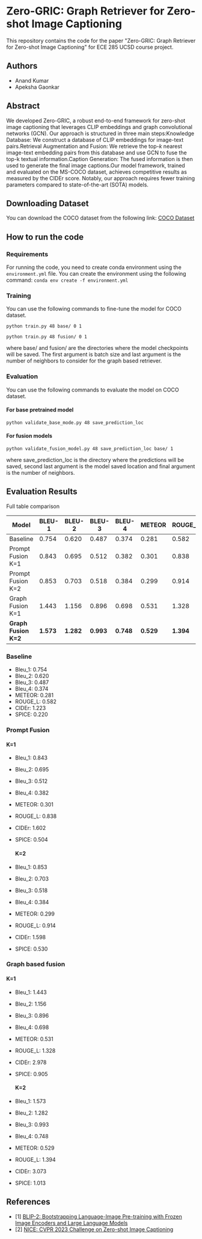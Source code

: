 # Zero-GRIC: Graph Retriever for Zero-shot Image Captioning

This repository contains the code for the paper "Zero-GRIC: Graph Retriever for Zero-shot Image Captioning" for ECE 285 UCSD course project.

## Authors
- Anand Kumar
- Apeksha Gaonkar

## Abstract
 We developed Zero-GRIC, a robust end-to-end framework for zero-shot image captioning that leverages CLIP embeddings and graph convolutional networks (GCN). Our approach is structured in three main steps:Knowledge Database: We construct a database of CLIP embeddings for image-text pairs.Retrieval Augmentation and Fusion: We retrieve the top-$k$ nearest image-text embedding pairs from this database and use GCN to fuse the top-k textual information.Caption Generation: The fused information is then used to generate the final image captions.Our model framework, trained and evaluated on the MS-COCO dataset, achieves competitive results as measured by the CIDEr score. Notably, our approach requires fewer training parameters compared to state-of-the-art (SOTA) models.

## Downloading Dataset 

You can download the COCO dataset from the following link: [COCO Dataset](https://cocodataset.org/#download)

## How to run the code

### Requirements
  For running the code, you need to create conda environment using the `environment.yml` file. You can create the environment using the following command:
  `conda env create -f environment.yml`

### Training

You can use the following commands to fine-tune the model for COCO dataset.

`python train.py 48 base/ 0 1`

`python train.py 48 fusion/ 0 1`

where base/ and fusion/ are the directories where the model checkpoints will be saved. The first argument is batch size and last argument is the number of neighbors to consider for the graph based retriever.

### Evaluation

You can use the following commands to evaluate the model on COCO dataset.

#### For base pretrained model
`python validate_base_mode.py 48 save_prediction_loc`

#### For fusion models
`python validate_fusion_model.py 48 save_prediction_loc base/ 1`


where save_prediction_loc is the directory where the predictions will be saved, second last argument is the model saved location and final argument is the number of neighbors.

## Evaluation Results

Full table comparison

| Model | BLEU-1 | BLEU-2 | BLEU-3 | BLEU-4 | METEOR | ROUGE_L | CIDEr | SPICE |
|-------|--------|--------|--------|--------|--------|---------|-------|-------|
| Baseline | 0.754 | 0.620 | 0.487 | 0.374 | 0.281 | 0.582 | 1.223 | 0.220 |
| Prompt Fusion K=1 | 0.843 | 0.695 | 0.512 | 0.382 | 0.301 | 0.838 | 1.602 | 0.504 |
| Prompt Fusion K=2 | 0.853 | 0.703 | 0.518 | 0.384 | 0.299 | 0.914 | 1.598 | 0.530 |
| Graph Fusion K=1 | 1.443 | 1.156 | 0.896 | 0.698 | 0.531 | 1.328 | 2.978 | 0.905 |
| **Graph Fusion K=2** | **1.573** | **1.282** | **0.993** | **0.748** | **0.529** | **1.394** | **3.073** | **1.013** |

### Baseline

- Bleu_1: 0.754
- Bleu_2: 0.620
- Bleu_3: 0.487
- Bleu_4: 0.374
- METEOR: 0.281
- ROUGE_L: 0.582
- CIDEr: 1.223
- SPICE: 0.220

### Prompt Fusion
  #### K=1
- Bleu_1: 0.843
- Bleu_2: 0.695
- Bleu_3: 0.512
- Bleu_4: 0.382
- METEOR: 0.301
- ROUGE_L: 0.838
- CIDEr: 1.602
- SPICE: 0.504

  #### K=2

- Bleu_1: 0.853
- Bleu_2: 0.703
- Bleu_3: 0.518
- Bleu_4: 0.384
- METEOR: 0.299
- ROUGE_L: 0.914
- CIDEr: 1.598
- SPICE: 0.530

### Graph based fusion
  #### K=1

- Bleu_1: 1.443
- Bleu_2: 1.156
- Bleu_3: 0.896
- Bleu_4: 0.698
- METEOR: 0.531
- ROUGE_L: 1.328
- CIDEr: 2.978
- SPICE: 0.905

  #### K=2

- Bleu_1: 1.573
- Bleu_2: 1.282
- Bleu_3: 0.993
- Bleu_4: 0.748
- METEOR: 0.529
- ROUGE_L: 1.394
- CIDEr: 3.073
- SPICE: 1.013


## References

- [1] [BLIP-2: Bootstrapping Language-Image Pre-training with Frozen Image Encoders and Large Language Models](https://arxiv.org/abs/2301.12597)
- [2] [NICE: CVPR 2023 Challenge on Zero-shot Image Captioning](https://arxiv.org/abs/2309.01961)